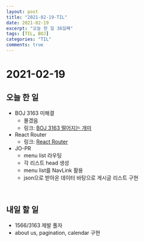 ```yaml
---
layout: post
title: "2021-02-19-TIL"
date: 2021-02-19
excerpt: "오늘 한 일 36일째"
tags: [TIL, BOJ]
categories: "TIL"
comments: true
---
```


# 2021-02-19

## 오늘 한 일    
- BOJ 3163 미해결
    - 몰겠음
    - 링크: [BOJ 3163 떨어지는 개미](https://l-zzu-h.tistory.com/entry/BOJ-3163%EB%96%A8%EC%96%B4%EC%A7%80%EB%8A%94-%EA%B0%9C%EB%AF%B8)
- React Router
    - 링크: [React Router](https://l-zzu-h.tistory.com/entry/React-Router)
- JO-PR
    - menu list 라우팅
    - 각 리스트 head 생성
    - menu list를 NavLink 활용
    - json으로 받아온 데이터 바탕으로 게시글 리스트 구현

<br>

## 내일 할 일
- 1566/3163 제발 풀자
- about us, pagination, calendar 구현
